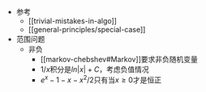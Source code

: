 - 参考
  - [[trivial-mistakes-in-algo]]
  - [[general-principles/special-case]]
- 范围问题
  - 非负
    - [[markov-chebshev#Markov]]要求非负随机变量
    - $1/x$积分是$ln|x|+C$，考虑负值情况
    - $e^x-1-x-x^2/2$只有当$x\ge 0$才是恒正